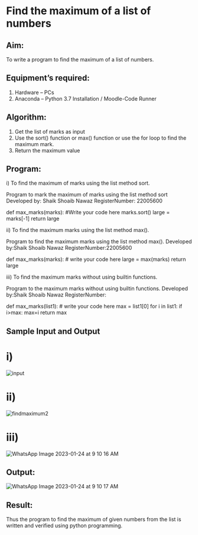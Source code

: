 # Find the maximum of a list of numbers
## Aim:
To write a program to find the maximum of a list of numbers.
## Equipment’s required:
1.	Hardware – PCs
2.	Anaconda – Python 3.7 Installation / Moodle-Code Runner
## Algorithm:
1.	Get the list of marks as input
2.	Use the sort() function or max() function or use the for loop to find the maximum mark.
3.	Return the maximum value
## Program:

i)	To find the maximum of marks using the list method sort.

Program to mark the maximum of marks using the list method sort
Developed by: Shaik Shoaib Nawaz
RegisterNumber: 22005600 

def max_marks(marks):
    #Write your code here
    marks.sort()
    large = marks[-1]
    return large



ii)	To find the maximum marks using the list method max().

Program to find the maximum marks using the list method max().
Developed by:Shaik Shoaib Nawaz
RegisterNumber:22005600

def max_marks(marks):
    # write your code here
    large = max(marks)
    return large


iii)  To find the maximum marks without using builtin functions.

Program to the maximum marks without using builtin functions.
Developed by:Shaik Shoaib Nawaz 
RegisterNumber: 

def max_marks(list1):
    # write your code here
    max = list1[0]
    for i in list1:
        if i>max:
            max=i
    return max
    

## Sample Input and Output
# i)
![input](./img/max_marks1.jpg) 
# ii)
![findmaximum2](https://user-images.githubusercontent.com/111619160/214207894-ae8cd928-66d5-412e-ba4b-1f24c5003b3d.png)

# iii)
![WhatsApp Image 2023-01-24 at 9 10 16 AM](https://user-images.githubusercontent.com/111619160/214207900-76760769-20f5-470b-a91f-858abb0bad50.jpeg)


## Output:
![WhatsApp Image 2023-01-24 at 9 10 17 AM](https://user-images.githubusercontent.com/111619160/214207907-9497a950-26d0-48d1-bdf3-193a1034b40f.jpeg)


## Result:
Thus the program to find the maximum of given numbers from the list is written and verified using python programming.
